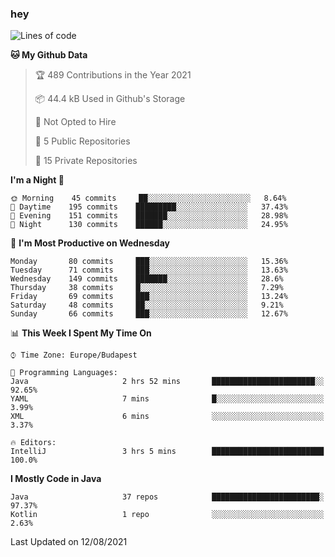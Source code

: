 ### hey

<!--START_SECTION:waka-->
![Lines of code](https://img.shields.io/badge/From%20Hello%20World%20I%27ve%20Written-72200%20lines%20of%20code-blue)

**🐱 My Github Data** 

> 🏆 489 Contributions in the Year 2021
 > 
> 📦 44.4 kB Used in Github's Storage 
 > 
> 🚫 Not Opted to Hire
 > 
> 📜 5 Public Repositories 
 > 
> 🔑 15 Private Repositories  
 > 
**I'm a Night 🦉** 

```text
🌞 Morning    45 commits     ██░░░░░░░░░░░░░░░░░░░░░░░   8.64% 
🌆 Daytime    195 commits    █████████░░░░░░░░░░░░░░░░   37.43% 
🌃 Evening    151 commits    ███████░░░░░░░░░░░░░░░░░░   28.98% 
🌙 Night      130 commits    ██████░░░░░░░░░░░░░░░░░░░   24.95%

```
📅 **I'm Most Productive on Wednesday** 

```text
Monday       80 commits     ███░░░░░░░░░░░░░░░░░░░░░░   15.36% 
Tuesday      71 commits     ███░░░░░░░░░░░░░░░░░░░░░░   13.63% 
Wednesday    149 commits    ███████░░░░░░░░░░░░░░░░░░   28.6% 
Thursday     38 commits     █░░░░░░░░░░░░░░░░░░░░░░░░   7.29% 
Friday       69 commits     ███░░░░░░░░░░░░░░░░░░░░░░   13.24% 
Saturday     48 commits     ██░░░░░░░░░░░░░░░░░░░░░░░   9.21% 
Sunday       66 commits     ███░░░░░░░░░░░░░░░░░░░░░░   12.67%

```


📊 **This Week I Spent My Time On** 

```text
⌚︎ Time Zone: Europe/Budapest

💬 Programming Languages: 
Java                     2 hrs 52 mins       ███████████████████████░░   92.65% 
YAML                     7 mins              █░░░░░░░░░░░░░░░░░░░░░░░░   3.99% 
XML                      6 mins              ░░░░░░░░░░░░░░░░░░░░░░░░░   3.37%

🔥 Editors: 
IntelliJ                 3 hrs 5 mins        █████████████████████████   100.0%

```

**I Mostly Code in Java** 

```text
Java                     37 repos            ████████████████████████░   97.37% 
Kotlin                   1 repo              ░░░░░░░░░░░░░░░░░░░░░░░░░   2.63%

```



 Last Updated on 12/08/2021
<!--END_SECTION:waka-->
